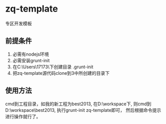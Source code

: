 zq-template
===========

专区开发模板

前提条件
--------

1. 必需有nodejs环境
2. 必需安装grunt-init
3. 在C:\Users\17173\下创建目录 .grunt-init
4. 把zq-template源代码clone到3中所创建的目录下

使用方法
--------

cmd到工程目录，如我的新工程为best2013, 在D:\workspace下, 则cmd到 D:\workspace\best2013\, 执行grunt-init zq-template即可，
然后根据命令提示进行操作就行了。

    

